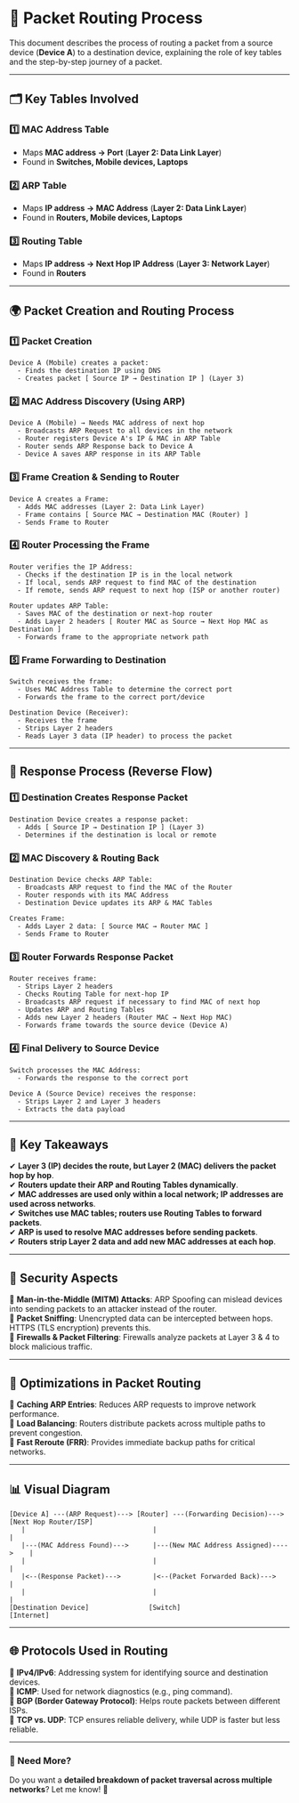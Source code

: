 # 📡 Packet Routing Process

This document describes the process of routing a packet from a source device (**Device A**) to a destination device, explaining the role of key tables and the step-by-step journey of a packet.

---

## **🗂 Key Tables Involved**

### 1️⃣ **MAC Address Table**
- Maps **MAC address → Port** (**Layer 2: Data Link Layer**)  
- Found in **Switches, Mobile devices, Laptops**

### 2️⃣ **ARP Table**
- Maps **IP address → MAC Address** (**Layer 2: Data Link Layer**)  
- Found in **Routers, Mobile devices, Laptops**

### 3️⃣ **Routing Table**
- Maps **IP address → Next Hop IP Address** (**Layer 3: Network Layer**)  
- Found in **Routers**

---

## **🌍 Packet Creation and Routing Process**

### **1️⃣ Packet Creation**
```text
Device A (Mobile) creates a packet: 
  - Finds the destination IP using DNS
  - Creates packet [ Source IP → Destination IP ] (Layer 3)
```

### **2️⃣ MAC Address Discovery (Using ARP)**
```text
Device A (Mobile) → Needs MAC address of next hop 
  - Broadcasts ARP Request to all devices in the network
  - Router registers Device A's IP & MAC in ARP Table
  - Router sends ARP Response back to Device A
  - Device A saves ARP response in its ARP Table
```

### **3️⃣ Frame Creation & Sending to Router**
```text
Device A creates a Frame: 
  - Adds MAC addresses (Layer 2: Data Link Layer)
  - Frame contains [ Source MAC → Destination MAC (Router) ]
  - Sends Frame to Router
```

### **4️⃣ Router Processing the Frame**
```text
Router verifies the IP Address: 
  - Checks if the destination IP is in the local network
  - If local, sends ARP request to find MAC of the destination
  - If remote, sends ARP request to next hop (ISP or another router)

Router updates ARP Table: 
  - Saves MAC of the destination or next-hop router
  - Adds Layer 2 headers [ Router MAC as Source → Next Hop MAC as Destination ]
  - Forwards frame to the appropriate network path
```

### **5️⃣ Frame Forwarding to Destination**
```text
Switch receives the frame:
  - Uses MAC Address Table to determine the correct port
  - Forwards the frame to the correct port/device

Destination Device (Receiver):
  - Receives the frame
  - Strips Layer 2 headers
  - Reads Layer 3 data (IP header) to process the packet
```

---

## **🔄 Response Process (Reverse Flow)**

### **1️⃣ Destination Creates Response Packet**
```text
Destination Device creates a response packet:
  - Adds [ Source IP → Destination IP ] (Layer 3)
  - Determines if the destination is local or remote
```

### **2️⃣ MAC Discovery & Routing Back**
```text
Destination Device checks ARP Table:
  - Broadcasts ARP request to find the MAC of the Router
  - Router responds with its MAC Address
  - Destination Device updates its ARP & MAC Tables

Creates Frame:
  - Adds Layer 2 data: [ Source MAC → Router MAC ]
  - Sends Frame to Router
```

### **3️⃣ Router Forwards Response Packet**
```text
Router receives frame:
  - Strips Layer 2 headers
  - Checks Routing Table for next-hop IP
  - Broadcasts ARP request if necessary to find MAC of next hop
  - Updates ARP and Routing Tables
  - Adds new Layer 2 headers (Router MAC → Next Hop MAC)
  - Forwards frame towards the source device (Device A)
```

### **4️⃣ Final Delivery to Source Device**
```text
Switch processes the MAC Address:
  - Forwards the response to the correct port

Device A (Source Device) receives the response:
  - Strips Layer 2 and Layer 3 headers
  - Extracts the data payload
```

---

## **📌 Key Takeaways**
✔ **Layer 3 (IP) decides the route, but Layer 2 (MAC) delivers the packet hop by hop**.  
✔ **Routers update their ARP and Routing Tables dynamically**.  
✔ **MAC addresses are used only within a local network; IP addresses are used across networks**.  
✔ **Switches use MAC tables; routers use Routing Tables to forward packets**.  
✔ **ARP is used to resolve MAC addresses before sending packets**.  
✔ **Routers strip Layer 2 data and add new MAC addresses at each hop**.  

---

## **🔐 Security Aspects**
🔹 **Man-in-the-Middle (MITM) Attacks**: ARP Spoofing can mislead devices into sending packets to an attacker instead of the router.  
🔹 **Packet Sniffing**: Unencrypted data can be intercepted between hops. HTTPS (TLS encryption) prevents this.  
🔹 **Firewalls & Packet Filtering**: Firewalls analyze packets at Layer 3 & 4 to block malicious traffic.

---

## **🚀 Optimizations in Packet Routing**
🔹 **Caching ARP Entries**: Reduces ARP requests to improve network performance.  
🔹 **Load Balancing**: Routers distribute packets across multiple paths to prevent congestion.  
🔹 **Fast Reroute (FRR)**: Provides immediate backup paths for critical networks.  

---

## **📊 Visual Diagram**
```text
[Device A] ---(ARP Request)---> [Router] ---(Forwarding Decision)---> [Next Hop Router/ISP]
   |                                |                                      |
   |---(MAC Address Found)--->      |---(New MAC Address Assigned)---->    |
   |                                |                                      |
   |<--(Response Packet)--->        |<--(Packet Forwarded Back)--->       |
   |                                |                                      |
[Destination Device]               [Switch]                             [Internet]
```

---

## **🌐 Protocols Used in Routing**
🔹 **IPv4/IPv6**: Addressing system for identifying source and destination devices.  
🔹 **ICMP**: Used for network diagnostics (e.g., ping command).  
🔹 **BGP (Border Gateway Protocol)**: Helps route packets between different ISPs.  
🔹 **TCP vs. UDP**: TCP ensures reliable delivery, while UDP is faster but less reliable.  

---

### 🚀 Need More?
Do you want a **detailed breakdown of packet traversal across multiple networks**? Let me know! 📡

